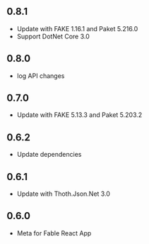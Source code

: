 ## 0.8.1
* Update with FAKE 1.16.1 and Paket 5.216.0
* Support DotNet Core 3.0

## 0.8.0
* log API changes

## 0.7.0
* Update with FAKE 5.13.3 and Paket 5.203.2

## 0.6.2
* Update dependencies

## 0.6.1
* Update with Thoth.Json.Net 3.0

## 0.6.0
* Meta for Fable React App